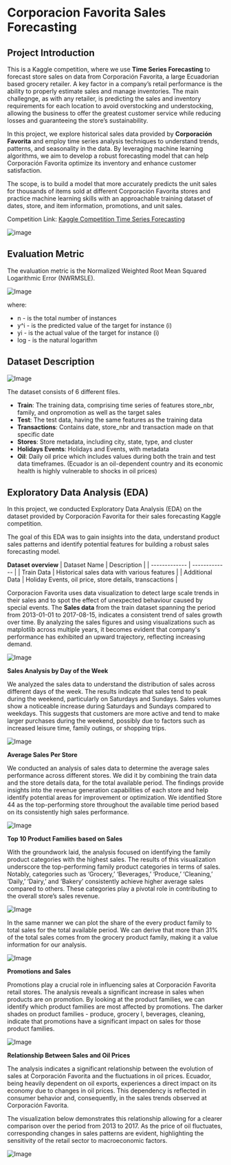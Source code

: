 # Corporacion Favorita Sales Forecasting
## Project Introduction
This is a Kaggle competition, where we use **Time Series Forecasting** to forecast store sales on data from Corporación Favorita, a large Ecuadorian based grocery retailer.
A key factor in a company’s retail performance is the ability to properly estimate sales and manage inventories. 
The main challegnge, as with any retailer, is predicting the sales and inventory requirements for each location to avoid overstocking and understocking, allowing the business to offer the greatest customer service while reducing losses and guaranteeing the store’s sustainability.

In this project, we explore historical sales data provided by **Corporación Favorita** and employ time series analysis techniques to understand trends, patterns, and seasonality in the data. By leveraging machine learning algorithms, we aim to develop a robust forecasting model that can help Corporación Favorita optimize its inventory and enhance customer satisfaction.

The scope, is to build a model that more accurately predicts the unit sales for thousands of items sold at different Corporación Favorita stores and practice machine learning skills with an approachable training dataset of dates, store, and item information, promotions, and unit sales.

Competition Link: [Kaggle Competition Time Series Forecasting](https://www.kaggle.com/c/favorita-grocery-sales-forecasting/overview)

![image](https://1.bp.blogspot.com/-PmDQR72xfXE/YGyFsQ7gTCI/AAAAAAAACnQ/rGzQZfRHhnwEC1KpEVHntb5BRte-VwlPQCLcBGAsYHQ/s800/corporacion%2Bfavorita.jpg)

## Evaluation Metric
The evaluation metric is the Normalized Weighted Root Mean Squared Logarithmic Error (NWRMSLE).

![Image](Images/Evaluation_Metric.jpg)


where:
+ n - is the total number of instances
+ y^i - is the predicted value of the target for instance (i)
+ yi - is the actual value of the target for instance (i)
+ log - is the natural logarithm

## Dataset Description

![Image](Images/Corporacion_Favorita_Data_1.jpg)

The dataset consists of 6 different files.

+ **Train**: The training data, comprising time series of features store_nbr, family, and onpromotion as well as the target sales
+ **Test**: The test data, having the same features as the training data
+ **Transactions**: Contains date, store_nbr and transaction made on that specific date
+ **Stores**: Store metadata, including city, state, type, and cluster
+ **Holidays Events**: Holidays and Events, with metadata
+ **Oil**: Daily oil price which includes values during both the train and test data timeframes. (Ecuador is an oil-dependent country and its economic health is highly vulnerable to shocks in oil prices)

## Exploratory Data Analysis (EDA)
In this project, we conducted Exploratory Data Analysis (EDA) on the dataset provided by Corporación Favorita for their sales forecasting Kaggle competition. 

The goal of this EDA was to gain insights into the data, understand product sales patterns and identify potential features for building a robust sales forecasting model.

**Dataset overview**
| Dataset Name  | Description |
| ------------- | ------------- |
| Train Data  | Historical sales data with various features  |
| Additional Data  | Holiday Events, oil price, store details, transcactions  |

Corporacion Favorita uses data visualization to detect large scale trends in their sales and to spot the effect of unexpected behaviour caused by special events. 
The **Sales data** from the train dataset spanning the period from 2013-01-01 to 2017-08-15,	indicates a consistent trend of sales growth over time. By analyzing the sales figures and using visualizations such as  matplotlib across multiple years, it becomes evident that company's performance has exhibited an upward trajectory, reflecting increasing demand.

![Image](Images/Total_Sales.jpg)

**Sales Analysis by Day of the Week**

We analyzed the sales data to understand the distribution of sales across different days of the week. The results indicate that sales tend to peak during the weekend, particularly on Saturdays and Sundays.
Sales volumes show a noticeable increase during Saturdays and Sundays compared to weekdays. This suggests that customers are more active and tend to make larger purchases during the weekend, possibly due to factors such as increased leisure time, family outings, or shopping trips.

![Image](Images/Total_Sales_Day_Week.jpg)

**Average Sales Per Store**

We conducted an analysis of sales data to determine the average sales performance across different stores. We did it by combining the train data and the store details data, for the total available period. The findings provide insights into the revenue generation capabilities of each store and help identify potential areas for improvement or optimization. We identified Store 44 as the top-performing store throughout the available time period based on its consistently high sales performance.

![Image](Images/Store_Perfomance_Average_Sales.jpg)

**Top 10 Product Families based on Sales**

With the groundwork laid, the analysis focused on identifying the family product categories with the highest sales. The results of this visualization underscore the top-performing family product categories in terms of sales. Notably, categories such as ‘Grocery,’ ‘Beverages,’ ‘Produce,’ ‘Cleaning,’ ‘Daily,’ ‘Dairy,’ and ‘Bakery’ consistently achieve higher average sales compared to others. These categories play a pivotal role in contributing to the overall store’s sales revenue.

![Image](Images/top_10_Product_Families.jpg)


In the same manner we can plot the share of the every product family to total sales for the total available period. We can derive that more than 31% of the total sales comes from the grocery product family, making it a value information for our analysis.

![Image](Images/Share_Sales.jpg)

**Promotions and Sales**

Promotions play a crucial role in influencing sales at Corporación Favorita retail stores. The analysis reveals a significant increase in sales when products are on promotion. By looking at the product families, we can identify which product families are most affected by promotions. The darker shades on product families - produce, grocery I, beverages, cleaning, indicate that promotions have a significant impact on sales for those product families.

![Image](Images/Promotion_Sales.jpg)

**Relationship Between Sales and Oil Prices**

The analysis indicates a significant relationship between the evolution of sales at Corporación Favorita and the fluctuations in oil prices. Ecuador, being heavily dependent on oil exports, experiences a direct impact on its economy due to changes in oil prices. This dependency is reflected in consumer behavior and, consequently, in the sales trends observed at Corporación Favorita.

The visualization below demonstrates this relationship allowing for a clearer comparison over the period from 2013 to 2017. As the price of oil fluctuates, corresponding changes in sales patterns are evident, highlighting the sensitivity of the retail sector to macroeconomic factors.

![Image](Images/Sales_Oil_Price.jpg)
